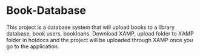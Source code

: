 # Book-Database

This project is a database system that will upload books to a library database, book users, bookloans.
Download XAMP, upload folder to XAMP folder in hotdocs and the project will be uploaded through XAMP once you go to the application. 
